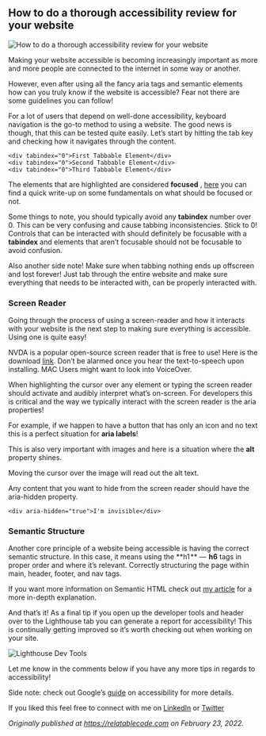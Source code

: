 ## How to do a thorough accessibility review for your website


![How to do a thorough accessibility review for your website](https://cdn.hashnode.com/res/hashnode/image/upload/v1651102923882/GP1Y4tWyM.png)

Making your website accessible is becoming increasingly important as more and more people are connected to the internet in some way or another.

However, even after using all the fancy aria tags and semantic elements how can you truly know if the website is accessible? Fear not there are some guidelines you can follow!

For a lot of users that depend on well-done accessibility, keyboard navigation is the go-to method to using a website. The good news is though, that this can be tested quite easily. Let’s start by hitting the tab key and checking how it navigates through the content.

```
<div tabindex="0">First Tabbable Element</div> 
<div tabindex="0">Second Tabbable Element</div> 
<div tabindex="0">Third Tabbable Element</div>
```

The elements that are highlighted are considered **focused** , [here](https://developers.google.com/web/fundamentals/accessibility/focus) you can find a quick write-up on some fundamentals on what should be focused or not.

Some things to note, you should typically avoid any **tabindex** number over 0. This can be very confusing and cause tabbing inconsistencies. Stick to 0! Controls that can be interacted with should definitely be focusable with a **tabindex** and elements that aren’t focusable should not be focusable to avoid confusion.

Also another side note! Make sure when tabbing nothing ends up offscreen and lost forever! Just tab through the entire website and make sure everything that needs to be interacted with, can be properly interacted with.

### Screen Reader

Going through the process of using a screen-reader and how it interacts with your website is the next step to making sure everything is accessible. Using one is quite easy!

NVDA is a popular open-source screen reader that is free to use! Here is the download [link](https://www.nvaccess.org/download/). Don’t be alarmed once you hear the text-to-speech upon installing. MAC Users might want to look into VoiceOver.

When highlighting the cursor over any element or typing the screen reader should activate and audibly interpret what’s on-screen. For developers this is critical and the way we typically interact with the screen reader is the aria properties!

For example, if we happen to have a button that has only an icon and no text this is a perfect situation for **aria labels**!

This is also very important with images and here is a situation where the **alt** property shines.

Moving the cursor over the image will read out the alt text.

Any content that you want to hide from the screen reader should have the aria-hidden property.

```
<div aria-hidden="true">I'm invisible</div>
```

### Semantic Structure

Another core principle of a website being accessible is having the correct semantic structure. In this case, it means using the **h1 ** —  **h6** tags in proper order and where it’s relevant. Correctly structuring the page within main, header, footer, and nav tags.

If you want more information on Semantic HTML check out [my article](https://relatablecode.com/semantic-html-explained-and-how-to-use-it/) for a more in-depth explanation.

And that’s it! As a final tip if you open up the developer tools and header over to the Lighthouse tab you can generate a report for accessibility! This is continually getting improved so it’s worth checking out when working on your site.

![Lighthouse Dev Tools](https://cdn.hashnode.com/res/hashnode/image/upload/v1645617644094/CmGrt2mmJ.png)

Let me know in the comments below if you have any more tips in regards to accessibility!

Side note: check out Google’s [guide](https://developers.google.com/web/fundamentals/accessibility/how-to-review?utm_source=lighthouse&utm_medium=lr) on accessibility for more details.

If you liked this feel free to connect with me on [LinkedIn](https://www.linkedin.com/in/diego-ballesteros-9468a7136/) or [Twitter](https://twitter.com/relatablecoder)

_Originally published at_ [_https://relatablecode.com_](https://relatablecode.com/how-to-do-a-thorough-accessibility-review-for-your-website/) _on February 23, 2022._
